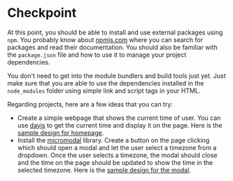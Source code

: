 # Checkpoint

At this point, you should be able to install and use external packages using `npm`. You probably know about [npmjs.com](https://npmjs.com/) where you can search for packages and read their documentation. You should also be familiar with the `package.json` file and how to use it to manage your project dependencies.

You don't need to get into the module bundlers and build tools just yet. Just make sure that you are able to use the dependencies installed in the `node_modules` folder using simple link and script tags in your HTML.

Regarding projects, here are a few ideas that you can try:

*   Create a simple webpage that shows the current time of user. You can use [dayjs](https://day.js.org/) to get the current time and display it on the page. Here is the [sample design for homepage](https://i.imgur.com/yGIMGkr.png).
*   Install the [micromodal](https://micromodal.vercel.app/#introduction) library. Create a button on the page clicking which should open a modal and let the user select a timezone from a dropdown. Once the user selects a timezone, the modal should close and the time on the page should be updated to show the time in the selected timezone. Here is the [sample design for the modal](https://imgur.com/a/vFY6Sdl).